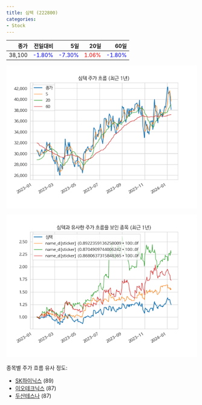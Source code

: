 ```yaml
---
title: 심텍 (222800)
categories:
- Stock
---
```


|종가|전일대비|5일|20일|60일|
|---:|-------:|--:|---:|---:|
|38,100|<span style="color: blue">-1.80%</span>|<span style="color: blue">-7.30%</span>|<span style="color: red">1.06%</span>|<span style="color: blue">-1.80%</span>|


<!-- more -->

![222800](/assets/images/stock/222800.png)

![222800](/assets/images/stock/222800_sim.png)

종목별 주가 흐름 유사 정도:
- [SK하이닉스](/stock/000660/) (89)
- [이오테크닉스](/stock/039030/) (87)
- [두산테스나](/stock/131970/) (87)